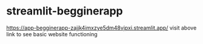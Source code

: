 # streamlit-begginerapp
https://app-begginerapp-zajjk4imxzye5dm48vjpxi.streamlit.app/
visit above link to see basic website functioning
